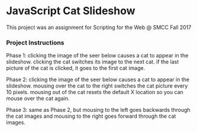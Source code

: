 # JavaScript Cat Slideshow
This project was an assignment for Scripting for the Web @ SMCC Fall 2017

### Project Instructions

Phase 1:
clicking the image of the seer below causes a cat to appear in the slideshow.
clicking the cat switches its image to the next cat.
if the last picture of the cat is clicked, it goes to the first cat image.

Phase 2:
clicking the image of the seer below causes a cat to appear in the slideshow.
mousing over the cat to the right switches the cat picture every 10 pixels.
mousing out of the cat resets the default X location so you can mouse over the cat again.

Phase 3:
same as Phase 2, but mousing to the left goes backwards through the cat images and mousing to the right goes forward through the cat images.
